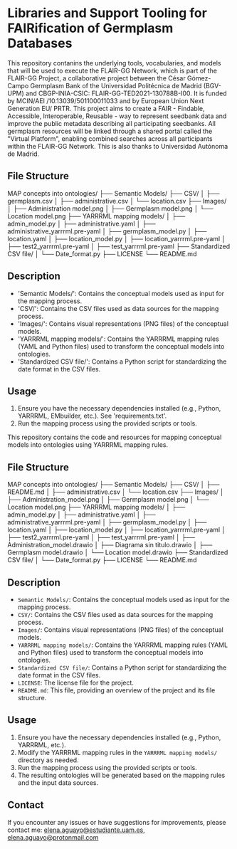 # Libraries and Support Tooling for FAIRification of Germplasm Databases
This repository contanins the underlying tools, vocabularies, and models that will be used to execute the FLAIR-GG Network, which is part of the FLAIR-GG Project, a collaborative project between the César Gómez-Campo Germplasm Bank of the Universidad Politécnica de Madrid (BGV-UPM) and CBGP-INIA-CSIC: FLAIR-GG-TED2021-130788B-I00. It is funded by MCIN/AEI /10.13039/501100011033 and by European Union Next Generation EU/ PRTR. This project aims to create a FAIR - Findable, Accessible, Interoperable, Reusable - way to represent seedbank data and improve the public metadata describing all participating seedbanks. All germplasm resources will be linked through a shared portal called the "Virtual Platform", enabling combined searches across all participants within the FLAIR-GG Network. This is also thanks to Universidad Autónoma de Madrid.

## File Structure
MAP concepts into ontologies/
├── Semantic Models/
├── CSV/
│   ├── germplasm.csv
│   ├── administrative.csv
│   └── location.csv
├── Images/
│   ├── Administration model.png
│   ├── Germplasm model.png
│   └── Location model.png
├── YARRRML mapping models/
│   ├── admin_model.py
│   ├── administrative.yaml
│   ├── administrative_yarrrml.pre-yaml
│   ├── germplasm_model.py
│   ├── location.yaml
│   ├── location_model.py
│   ├── location_yarrrml.pre-yaml
│   ├── test2_yarrrml.pre-yaml
│   ├── test_yarrrml.pre-yaml
├── Standardized CSV file/
│   └── Date_format.py
├── LICENSE
└── README.md

## Description

- 'Semantic Models/': Contains the conceptual models used as input for the mapping process.
- 'CSV/': Contains the CSV files used as data sources for the mapping process.
- 'Images/': Contains visual representations (PNG files) of the conceptual models.
- 'YARRRML mapping models/': Contains the YARRRML mapping rules (YAML and Python files) used to transform the conceptual models into ontologies.
- 'Standardized CSV file/': Contains a Python script for standardizing the date format in the CSV files.

## Usage

1. Ensure you have the necessary dependencies installed (e.g., Python, YARRRML, EMbuilder, etc.). See 'requirements.txt'.
2. Run the mapping process using the provided scripts or tools.

This repository contains the code and resources for mapping conceptual models into ontologies using YARRRML mapping rules.

## File Structure
MAP concepts into ontologies/
├── Semantic Models/
├── CSV/
│   ├── README.md
│   ├── administrative.csv
│   └── location.csv
├── Images/
│   ├── Administration_model.png
│   ├── Germplasm model.png
│   └── Location model.png
├── YARRRML mapping models/
│   ├── admin_model.py
│   ├── administrative.yaml
│   ├── administrative_yarrrml.pre-yaml
│   ├── germplasm_model.py
│   ├── location.yaml
│   ├── location_model.py
│   ├── location_yarrrml.pre-yaml
│   ├── test2_yarrrml.pre-yaml
│   ├── test_yarrrml.pre-yaml
│   ├── Administration_model.drawio
│   ├── Diagrama sin titulo.drawio
│   ├── Germplasm model.drawio
│   └── Location model.drawio
├── Standardized CSV file/
│   └── Date_format.py
├── LICENSE
└── README.md

## Description

- `Semantic Models/`: Contains the conceptual models used as input for the mapping process.
- `CSV/`: Contains the CSV files used as data sources for the mapping process.
- `Images/`: Contains visual representations (PNG files) of the conceptual models.
- `YARRRML mapping models/`: Contains the YARRRML mapping rules (YAML and Python files) used to transform the conceptual models into ontologies.
- `Standardized CSV file/`: Contains a Python script for standardizing the date format in the CSV files.
- `LICENSE`: The license file for the project.
- `README.md`: This file, providing an overview of the project and its file structure.

## Usage

1. Ensure you have the necessary dependencies installed (e.g., Python, YARRRML, etc.).
2. Modify the YARRRML mapping rules in the `YARRRML mapping models/` directory as needed.
3. Run the mapping process using the provided scripts or tools.
4. The resulting ontologies will be generated based on the mapping rules and the input data sources.

## Contact
If you encounter any issues or have suggestions for improvements, please contact me: elena.aguayo@estudiante.uam.es, elena.aguayo@protonmail.com
